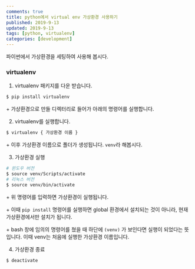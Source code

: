 ```yaml
---
comments: true
title: python에서 virtual env 가상환경 사용하기
published: 2019-9-13
updated: 2019-9-13
tags: [python, virtualenv]
categories: [development]
---
```


파이썬에서 가상환경을 세팅하여 사용해 봅시다.



### virtualenv

1) virtualenv 패키지를 다운 받습니다.

```bash
$ pip install virtualenv
```



\+ 가상환경으로 만들 디렉터리로 들어가 아래의 명령어를 실행합니다.

2) virtualenv를 실행합니다.

```bash
$ virtualenv { 가상환경 이름 }
```

\+ 이후 가상환경 이름으로 폴더가 생성됩니다. `venv`라 해봅시다.



3) 가상환경 실행

```bash
# 윈도우 버전
$ source venv/Scripts/activate
# 리눅스 버전
$ source venv/bin/activate
```

\+ 위 명령어를 입력하면 가상환경이 실행됩니다.

\+ 이때 `pip install` 명령어를 실행하면 global 환경에서 설치되는 것이 아니라, 현재 가상환경에서만 설치가 됩니다. 

\+ bash 창에 임의의 명령어를 쳤을 때 하단에 `(venv)` 가 보인다면 실행이 되었다는 뜻입니다. 이때 venv는 처음에 실행한 가상환경 이름입니다.



4) 가상환경 종료

```bash
$ deactivate
```

